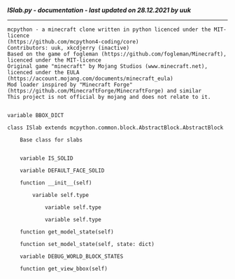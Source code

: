 ***ISlab.py - documentation - last updated on 28.12.2021 by uuk***
___

    mcpython - a minecraft clone written in python licenced under the MIT-licence 
    (https://github.com/mcpython4-coding/core)
    Contributors: uuk, xkcdjerry (inactive)
    Based on the game of fogleman (https://github.com/fogleman/Minecraft), licenced under the MIT-licence
    Original game "minecraft" by Mojang Studios (www.minecraft.net), licenced under the EULA
    (https://account.mojang.com/documents/minecraft_eula)
    Mod loader inspired by "Minecraft Forge" (https://github.com/MinecraftForge/MinecraftForge) and similar
    This project is not official by mojang and does not relate to it.


    variable BBOX_DICT

    class ISlab extends mcpython.common.block.AbstractBlock.AbstractBlock
        
        Base class for slabs


        variable IS_SOLID

        variable DEFAULT_FACE_SOLID

        function __init__(self)

            variable self.type

                variable self.type

                variable self.type

        function get_model_state(self)

        function set_model_state(self, state: dict)

        variable DEBUG_WORLD_BLOCK_STATES

        function get_view_bbox(self)